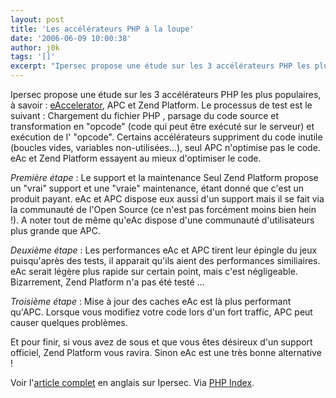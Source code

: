 ```yaml
---
layout: post
title: 'Les accélérateurs PHP à la loupe'
date: '2006-06-09 10:00:38'
author: j0k
tags: '[]'
excerpt: "Ipersec propose une étude sur les 3 accélérateurs PHP les plus populaires, à savoir : [eAccelerator](http://www.j0k3r.net/php-installer-eaccelerator-23.html), APC et Zend Platform.     \nLe processus de test est le suivant : Chargement du fichier PHP , parsage du code source et transformation en &quot;opcode&quot; (code qui peut être exécuté sur le serveur)      …"
---
```


Ipersec propose une étude sur les 3 accélérateurs PHP les plus populaires, à savoir : [eAccelerator](http://www.j0k3r.net/php-installer-eaccelerator-23.html), APC et Zend Platform.
Le processus de test est le suivant : Chargement du fichier PHP , parsage du code source et transformation en &quot;opcode&quot; (code qui peut être exécuté sur le serveur) et exécution de l' &quot;opcode&quot;.   Certains accélérateurs suppriment du code inutile (boucles vides, variables non-utilisées...), seul APC n'optimise pas le code. eAc et Zend Platform essayent au mieux d'optimiser le code.

_Première étape_ : Le support et la maintenance   Seul Zend Platform propose un &quot;vrai&quot; support et une &quot;vraie&quot; maintenance, étant donné que c'est un produit payant.   eAc et APC dispose eux aussi d'un support mais il se fait via la communauté de l'Open Source (ce n'est pas forcément moins bien hein !). A noter tout de même qu'eAc dispose d'une communauté d'utilisateurs plus grande que APC.

_Deuxième étape_ : Les performances   eAc et APC tirent leur épingle du jeux puisqu'après des tests, il apparait qu'ils aient des performances similiaires. eAc serait légère plus rapide sur certain point, mais c'est négligeable.   Bizarrement, Zend Platform n'a pas été testé ...

_Troisième étape_ : Mise à jour des caches   eAc est là plus performant qu'APC. Lorsque vous modifiez votre code lors d'un fort traffic, APC peut causer quelques problèmes.

Et pour finir, si vous avez de sous et que vous êtes désireux d'un support officiel, Zend Platform vous ravira. Sinon eAc est une très bonne alternative !

Voir l'[article complet](http://www.ipersec.com/index.php?q=en/bench_ea_vs_apc&amp;page=0%2C0) en anglais sur Ipersec.   Via [PHP Index](http://www.phpindex.com/index.php/2006/06/08/2170-test-daccelerateurs-php).
